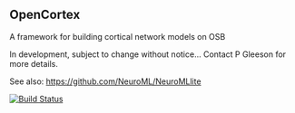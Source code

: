 ## OpenCortex

A framework for building cortical network models on OSB

In development, subject to change without notice... Contact P Gleeson for more details.

See also: https://github.com/NeuroML/NeuroMLlite

[![Build Status](https://travis-ci.org/OpenSourceBrain/OpenCortex.svg?branch=master)](https://travis-ci.org/OpenSourceBrain/OpenCortex)
